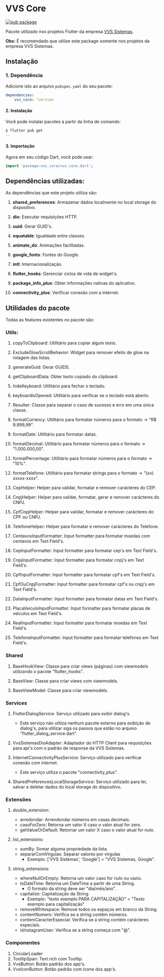# **VVS Core** 

[![pub package](https://img.shields.io/pub/v/vvs_core.svg)](https://pub.dev/packages/vvs_core)

Pacote utilizado nos projetos Flutter da empresa [VVS Sistemas](https://vvssistemas.com.br).

**Obs:** É recomendado que utilize este package somente nos projetos da empresa VVS Sistemas.

## **Instalação**

### 1. Dependência

Adicione isto ao arquivo `pubspec.yaml` do seu pacote:

```yaml
dependencies:
    vvs_core: ^version
```

#### 2. Instalação

Você pode instalar pacotes a partir da linha de comando:

```bash
$ flutter pub get
..
```

#### 3. Importação

Agora em seu código Dart, você pode usar:

```Dart
import 'package:vvs_core/vvs_core.dart';
```

## Dependências utilizadas:

As dependências que este projeto utiliza são:

1. **shared_preferences**: Armazenar dados localmente no local storage do dispositivo.

2. **dio**: Executar requisições HTTP.

3. **uuid**: Gerar GUID's.

4. **equatable**: Igualdade entre classes.

5. **animate_do**: Animações facilitadas.

6. **google_fonts**: Fontes do Google.

7. **intl**: Internacionalização.

8. **flutter_hooks**: Gerenciar ciclos de vida de widget's.

9. **package_info_plus**: Obter informações nativas do aplicativo.

10. **connectivity_plus**: Verificar conexão com a internet.

## Utilidades do pacote

Todas as features existentes no pacote são:

### Utils:

1. copyToClipboard: Utilitário para copiar algum texto.

2. ExcludeGlowScrollBehavior: Widget para remover efeito de glow na rolagem das listas.

3. generateGuid: Gerar GUIDS.

4. getClipboardData: Obter texto copiado do clipboard.

5. hideKeyboard: Utilitário para fechar o teclado.

6. keyboardIsOpened: Utilitário para verificar se o teclado está aberto.

7. Resulter: Classe para separar o caso de sucesso e erro em uma única classe.

8. formatCurrency: Utilitário para formatar números para o formato -> "R$ 9.999,99".

9. formatDate: Utilitário para formatar datas.

10. formatDecimal: Utilitário para formatar números para o formato -> "1.000.000,00".

11. formatPercentage: Utilitário para formatar números para o formato -> "10%".

12. formatTelefone: Utilitário para formatar strings para o formato -> "(xx) xxxxx-xxxx".

13. CepHelper: Helper para validar, formatar e remover carácteres do CEP.

14. CnpjHelper: Helper para validar, formatar, gerar e remover carácteres do CNPJ.

15. CpfCnpjHelper: Helper para validar, formatar e remover carácteres do CPF ou CNPJ.

16. TelefoneHelper: Helper para formatar e remover carácteres do Telefone.

17. CentavosInputFormatter: Input formatter para formatar moedas com centavos em Text Field's.

18. CepInputFormatter: Input formatter para formatar cep's em Text Field's.

19. CnpjInputFormatter: Input formatter para formatar cnpj's em Text Field's.

20. CpfInputFormatter: Input formatter para formatar cpf's em Text Field's.

21. CpfOuCnpjFormatter: Input formatter para formatar cpf's ou cnpj's em Text Field's.

22. DataInputFormatter: Input formatter para formatar datas em Text Field's.

23. PlacaVeiculoInputFormatter: Input formatter para formatar placas de veículos em Text Field's.

24. RealInputFormatter: Input formatter para formatar moedas em Text Field's.

25. TelefoneInputFormatter: Input formatter para formatar telefones em Text Field's.

### Shared

1. BaseHookView: Classe para criar views (páginas) com viewmodels utilizando o pacote "flutter_hooks".

2. BaseView: Classe para criar views com viewmodels.

3. BaseViewModel: Classe para criar viewmodels.

### Services

1. FlutterDialogService: Serviço utilizado para exibir dialog's.
    - Este serviço não utiliza nenhum pacote externo para exibição de dialog's, para utilizar siga os passos que estão no arquivo "flutter_dialog_service.dart".

2. VvsSistemasDioAdapter: Adaptador do HTTP Client para requisições para api's com o padrão de response da VVS Sistemas.

3. InternetConnectivityPlusService: Serviço utilizado para verificar conexão com internet.
    - Este serviço utiliza o pacote "connectivity_plus".

4. SharedPreferencesLocalStorageService: Serviço utilizado para ler, salvar e deletar dados do local storage do dispositivo.

### Extensões

1. double_extension:
    - arredondar: Arrendondar números em casas decimais.
    - casoForZero: Retorna um valor X caso o valor atual for zero.
    - getValueOrDefault: Retornar um valor X caso o valor atual for nulo.

2. list_extensions:
    - sumBy: Somar alguma propriedade da lista.
    - separarComVirgulas: Separar valores por virgulas
        - Exemplo: ['VVS Sistemas', 'Google'] = "VVS Sistemas, Google".

3. string_extensions: 
    - whereNullOrEmpty: Retorna um valor caso for nulo ou vazio.
    - toDateTime: Retorna um DateTime a partir de uma String.
        - O formato da string deve ser "dia/mês/ano".
    - capitalize: Capitalização da String
        - Exemplo: "texto exemplo PARA CAPITALIZAÇÃO" = "Texto exemplo para capitalização"
    - removeWhitespace: Remove todos os espaços em branco da String.
    - contemNumero: Verifica se a string contém números.
    - contemCaracterEspecial: Verifica se a string contém carácteres especiais.
    - isInstagramUser: Verifica se a string começa com "@".

### Componentes

1. CircularLoader
2. TooltipSpan: Text.rich com Tooltip.
3. VvsButton: Botão padrão dos app's.
4. VvsIconButton: Botão padrão com ícone dos app's.